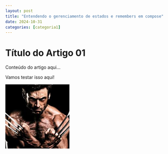```yaml
---
layout: post
title: "Entendendo o gerenciamento de estados e remembers em compose"
date: 2024-10-31
categories: [categoria1]
---
```


# Título do Artigo 01

Conteúdo do artigo aqui...

Vamos testar isso aqui!

![alt text](../assets/images/logan.jpg)